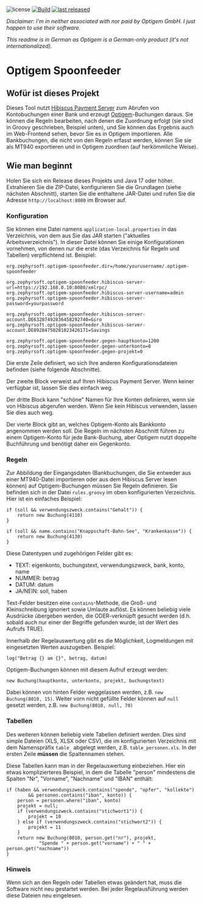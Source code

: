 ![license](https://img.shields.io/github/license/mathisdt/optigem-spoonfeeder.svg?style=flat) [![Build](https://github.com/mathisdt/optigem-spoonfeeder/actions/workflows/build.yaml/badge.svg)](https://github.com/mathisdt/optigem-spoonfeeder/actions) [![last released](https://img.shields.io/github/release-date/mathisdt/optigem-spoonfeeder.svg?label=last%20released&style=flat)](https://github.com/mathisdt/optigem-spoonfeeder/releases)

*Disclaimer: I'm in neither associated with nor paid by Optigem GmbH. I just happen to use their software.*

*This readme is in German as Optigem is a German-only product (it's not internationalized).*

# Optigem Spoonfeeder

## Wofür ist dieses Projekt

Dieses Tool nutzt [Hibiscus Payment Server](https://www.willuhn.de/products/hibiscus-server/) zum Abrufen von
Kontobuchungen einer Bank und erzeugt [Optigem](https://www.optigem.com/produkte/win-finanz/)-Buchungen daraus.
Sie können die Regeln bearbeiten, nach denen die Zuordnung erfolgt (sie sind in Groovy geschrieben, Beispiel unten),
und Sie können das Ergebnis auch im Web-Frontend sehen, bevor Sie es in Optigem importieren. Alle Bankbuchungen, die
nicht von den Regeln erfasst werden, können Sie sie als MT940 exportieren und in Optigem zuordnen (auf herkömmliche Weise).

## Wie man beginnt

Holen Sie sich ein Release dieses Projekts und Java 17 oder höher. Extrahieren Sie die ZIP-Datei, konfigurieren Sie
die Grundlagen (siehe nächsten Abschnitt), starten Sie die enthaltene JAR-Datei und rufen Sie die Adresse
`http://localhost:8080` im Browser auf.

### Konfiguration

Sie können eine Datei namens `application-local.properties` in das Verzeichnis, von dem aus Sie das JAR
starten ("aktuelles Arbeitsverzeichnis"). In dieser Datei können Sie einige Konfigurationen vornehmen, von
denen nur die erste (das Verzeichnis für Regeln und Tabellen) verpflichtend ist. Beispiel:

```
org.zephyrsoft.optigem-spoonfeeder.dir=/home/yourusername/.optigem-spoonfeeder

org.zephyrsoft.optigem-spoonfeeder.hibiscus-server-url=https://192.168.0.10:8080/xmlrpc/
org.zephyrsoft.optigem-spoonfeeder.hibiscus-server-username=admin
org.zephyrsoft.optigem-spoonfeeder.hibiscus-server-password=yourpassword

org.zephyrsoft.optigem-spoonfeeder.hibiscus-server-account.DE63287492836458292740=Giro
org.zephyrsoft.optigem-spoonfeeder.hibiscus-server-account.DE89284750281023426171=Savings

org.zephyrsoft.optigem-spoonfeeder.gegen-hauptkonto=1200
org.zephyrsoft.optigem-spoonfeeder.gegen-unterkonto=0
org.zephyrsoft.optigem-spoonfeeder.gegen-projekt=0
```

Die erste Zeile definiert, wo sich Ihre anderen Konfigurationsdateien befinden (siehe folgende Abschnitte).

Der zweite Block verweist auf Ihren Hibiscus Payment Server. Wenn keiner verfügbar ist, lassen Sie dies einfach weg.

Der dritte Block kann "schöne" Namen für Ihre Konten definieren, wenn sie von Hibiscus abgerufen werden.
Wenn Sie kein Hibiscus verwenden, lassen Sie dies auch weg.

Der vierte Block gibt an, welches Optigem-Konto als Bankkonto angenommen werden soll. Die Regeln im nächsten
Abschnitt führen zu einem Optigem-Konto für jede Bank-Buchung, aber Optigem nutzt doppelte Buchführung und
benötigt daher ein Gegenkonto.

### Regeln

Zur Abbildung der Eingangsdaten (Bankbuchungen, die Sie entweder aus einer MT940-Datei importieren oder aus
dem Hibiscus Server lesen können) auf Optigem-Buchungen müssen Sie Regeln definieren. Sie befinden sich in
der Datei `rules.groovy` im oben konfigurierten Verzeichnis. Hier ist ein einfaches Beispiel:

```
if (soll && verwendungszweck.contains("Gehalt")) {
	return new Buchung(4110)
}

if (soll && name.contains("Knappschaft-Bahn-See", "Krankenkasse")) {
	return new Buchung(4130)
}
```

Diese Datentypen und zugehörigen Felder gibt es:

* TEXT: eigenkonto, buchungstext, verwendungszweck, bank, konto, name
* NUMMER: betrag
* DATUM: datum
* JA/NEIN: soll, haben

Text-Felder besitzen eine `contains`-Methode, die Groß- und Kleinschreibung ignoriert sowie Umlaute
auflöst. Es können beliebig viele Ausdrücke übergeben werden, die ODER-verknüpft gesucht werden
(d.h. sobald auch nur einer der Begriffe gefunden wurde, ist der Wert des Aufrufs TRUE).

Innerhalb der Regelauswertung gibt es die Möglichkeit, Logmeldungen mit eingesetzten Werten auszugeben.
Beispiel:

```
log("Betrag {} am {}", betrag, datum)
```

Optigem-Buchungen können mit diesem Aufruf erzeugt werden:

```
new Buchung(hauptkonto, unterkonto, projekt, buchungstext)
```

Dabei können von hinten Felder weggelassen werden, z.B. `new Buchung(8010, 15)`.
Weiter vorn nicht gefüllte Felder können auf `null` gesetzt werden, z.B. `new Buchung(8010, null, 70)`

### Tabellen

Des weiteren können beliebig viele Tabellen definiert werden. Dies sind simple Dateien (XLS, XLSX oder CSV),
die im konfigurierten Verzeichnis mit dem Namenspräfix `table_` abgelegt werden, z.B. `table_personen.xls`.
In der ersten Zeile **müssen** die Spaltennamen stehen.

Diese Tabellen kann man in der Regelauswertung einbeziehen. Hier ein etwas komplizierteres Beispiel,
in dem die Tabelle "person" mindestens die Spalten "Nr", "Vorname", "Nachname" und "IBAN" enthält:

```
if (haben && verwendungszweck.contains("spende", "opfer", "kollekte")
        && personen.contains("iban", konto)) {
    person = personen.where("iban", konto)
    projekt = null;
    if (verwendungszweck.contains("stichwort1")) {
        projekt = 10
    } else if (verwendungszweck.contains("stichwort2")) {
        projekt = 11
    }
    return new Buchung(8010, person.get("nr"), projekt,
            "Spende " + person.get("vorname") + " " + person.get("nachname"))
}
```

### Hinweis

Wenn sich an den Regeln oder Tabellen etwas geändert hat, muss die Software nicht neu gestartet werden.
Bei jeder Regelausführung werden diese Dateien neu eingelesen.
